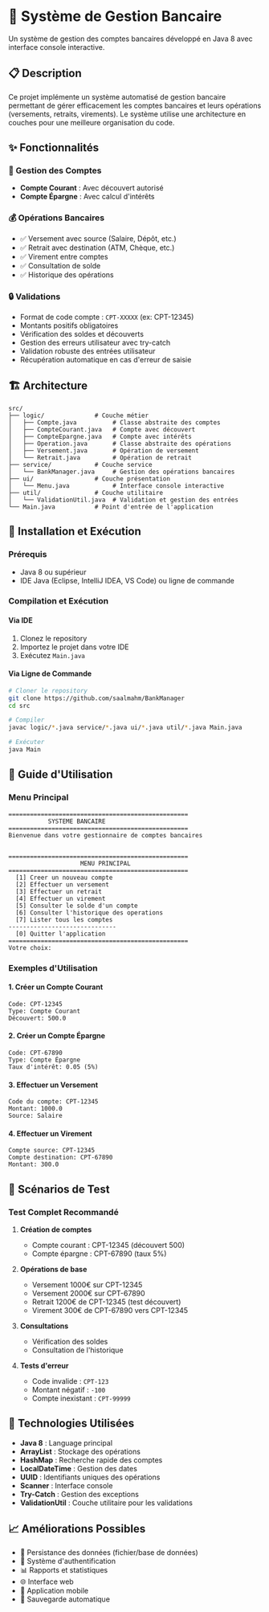 # 🏦 Système de Gestion Bancaire

Un système de gestion des comptes bancaires développé en Java 8 avec interface console interactive.

## 📋 Description

Ce projet implémente un système automatisé de gestion bancaire permettant de gérer efficacement les comptes bancaires et leurs opérations (versements, retraits, virements). Le système utilise une architecture en couches pour une meilleure organisation du code.

## ✨ Fonctionnalités

### 🏧 Gestion des Comptes
- **Compte Courant** : Avec découvert autorisé
- **Compte Épargne** : Avec calcul d'intérêts

### 💰 Opérations Bancaires
- ✅ Versement avec source (Salaire, Dépôt, etc.)
- ✅ Retrait avec destination (ATM, Chèque, etc.)
- ✅ Virement entre comptes
- ✅ Consultation de solde
- ✅ Historique des opérations

### 🔒 Validations
- Format de code compte : `CPT-XXXXX` (ex: CPT-12345)
- Montants positifs obligatoires
- Vérification des soldes et découverts
- Gestion des erreurs utilisateur avec try-catch
- Validation robuste des entrées utilisateur
- Récupération automatique en cas d'erreur de saisie

## 🏗️ Architecture

```
src/
├── logic/              # Couche métier
│   ├── Compte.java          # Classe abstraite des comptes
│   ├── CompteCourant.java   # Compte avec découvert
│   ├── CompteEpargne.java   # Compte avec intérêts
│   ├── Operation.java       # Classe abstraite des opérations
│   ├── Versement.java       # Opération de versement
│   └── Retrait.java         # Opération de retrait
├── service/            # Couche service
│   └── BankManager.java     # Gestion des opérations bancaires
├── ui/                 # Couche présentation
│   └── Menu.java            # Interface console interactive
├── util/               # Couche utilitaire
│   └── ValidationUtil.java  # Validation et gestion des entrées
└── Main.java           # Point d'entrée de l'application
```

## 🚀 Installation et Exécution

### Prérequis
- Java 8 ou supérieur
- IDE Java (Eclipse, IntelliJ IDEA, VS Code) ou ligne de commande

### Compilation et Exécution

#### Via IDE
1. Clonez le repository
2. Importez le projet dans votre IDE
3. Exécutez `Main.java`

#### Via Ligne de Commande
```bash
# Cloner le repository
git clone https://github.com/saalmahm/BankManager
cd src

# Compiler
javac logic/*.java service/*.java ui/*.java util/*.java Main.java

# Exécuter
java Main
```

## 📖 Guide d'Utilisation

### Menu Principal
```
==================================================
           SYSTEME BANCAIRE
==================================================
Bienvenue dans votre gestionnaire de comptes bancaires


==================================================
                    MENU PRINCIPAL
==================================================
  [1] Creer un nouveau compte            
  [2] Effectuer un versement             
  [3] Effectuer un retrait               
  [4] Effectuer un virement              
  [5] Consulter le solde d'un compte     
  [6] Consulter l'historique des operations
  [7] Lister tous les comptes            
------------------------------
  [0] Quitter l'application              
==================================================
Votre choix: 
```

### Exemples d'Utilisation

#### 1. Créer un Compte Courant
```
Code: CPT-12345
Type: Compte Courant
Découvert: 500.0
```

#### 2. Créer un Compte Épargne
```
Code: CPT-67890
Type: Compte Épargne
Taux d'intérêt: 0.05 (5%)
```

#### 3. Effectuer un Versement
```
Code du compte: CPT-12345
Montant: 1000.0
Source: Salaire
```

#### 4. Effectuer un Virement
```
Compte source: CPT-12345
Compte destination: CPT-67890
Montant: 300.0
```

## 🧪 Scénarios de Test

### Test Complet Recommandé

1. **Création de comptes**
    - Compte courant : CPT-12345 (découvert 500)
    - Compte épargne : CPT-67890 (taux 5%)

2. **Opérations de base**
    - Versement 1000€ sur CPT-12345
    - Versement 2000€ sur CPT-67890
    - Retrait 1200€ de CPT-12345 (test découvert)
    - Virement 300€ de CPT-67890 vers CPT-12345

3. **Consultations**
    - Vérification des soldes
    - Consultation de l'historique

4. **Tests d'erreur**
    - Code invalide : `CPT-123`
    - Montant négatif : `-100`
    - Compte inexistant : `CPT-99999`

## 🔧 Technologies Utilisées

- **Java 8** : Language principal
- **ArrayList** : Stockage des opérations
- **HashMap** : Recherche rapide des comptes
- **LocalDateTime** : Gestion des dates
- **UUID** : Identifiants uniques des opérations
- **Scanner** : Interface console
- **Try-Catch** : Gestion des exceptions
- **ValidationUtil** : Couche utilitaire pour les validations

## 📈 Améliorations Possibles

- 💾 Persistance des données (fichier/base de données)
- 🔐 Système d'authentification
- 📊 Rapports et statistiques
- 🌐 Interface web
- 📱 Application mobile
- 🔄 Sauvegarde automatique